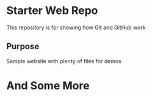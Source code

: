 # Starter Web Repo

This repository is for showing how Git and GitHub work

## Purpose

Sample website with plenty of files for demos

# And Some More
